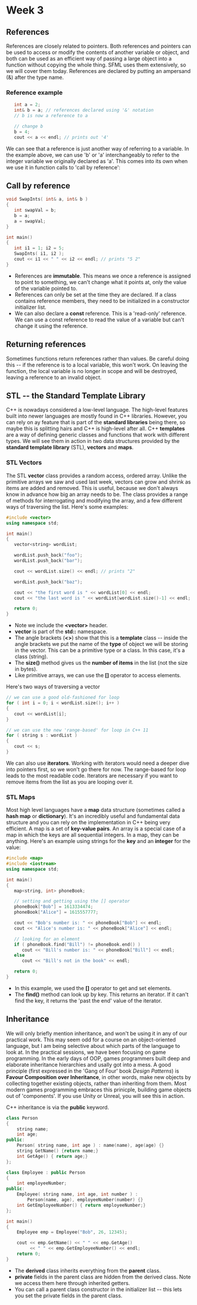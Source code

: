 # Week 3

## References

References are closely related to pointers. Both references and pointers can be used to access or modify the contents
of another variable or object, and both can be used as an efficient way of passing a large object into a function without
copying the whole thing. SFML uses them extensively, so we will cover them today. References are declared by putting an
ampersand (&) after the type name.

### Reference example

```c++
   int a = 2;
   int& b = a; // references declared using '&' notation
   // b is now a reference to a

   // change b
   b = 4;
   cout << a << endl; // prints out '4'
```

We can see that a reference is just another way of referring to a variable. In the example
above, we can use 'b' or 'a' interchangeably to refer to the integer variable we originally
declared as 'a'. This comes into its own when we use it in function calls to 'call by reference':

## Call by reference
```c++
void SwapInts( int& a, int& b )
{
   int swapVal = b;
   b = a;
   a = swapVal;
}

int main()
{
   int i1 = 1; i2 = 5;
   SwapInts( i1, i2 );
   cout << i1 << " " << i2 << endl; // prints "5 2"
}
```
* References are __immutable__. This means we once a reference is assigned to point to something,
we can't change what it points at, only the value of the variable pointed to.
* References can only be set at the time they are declared. If a class contains
reference members, they need to be initialized in a constructor initializer list.
* We can also declare a __const__ reference. This is a 'read-only' reference. We can use a const reference to read
the value of a variable but can't change it using the reference. 

## Returning references

Sometimes functions return references rather than values. Be careful doing this -- if the reference
is to a local variable, this won't work. On leaving the function, the local variable is no longer
in scope and will be destroyed, leaving a reference to an invalid object.


## STL -- the Standard Template Library

C++ is nowadays considered a low-level language. The high-level features built into newer languages are mostly found
in C++ libraries. However, you can rely on ay feature that is part of the __standard libraries__ 
being there, so maybe this is splitting hairs and C++ is high-level after all. C++ __templates__ are a way of
defining generic classes and functions that work with different types. We will see them in action in two data structures
provided by the __standard template library__ (STL), __vectors__ and __maps__.

### STL Vectors

The STL __vector__ class provides a random access, ordered array. Unlike the primitive arrays we saw and used
last week, vectors can grow and shrink as items are added and removed. This is useful, because we don't always
know in advance how big an array needs to be. The class provides a range of methods for interrogating
and modifying the array, and a few different ways of traversing the list. Here's some examples:

```c++
#include <vector>
using namespace std;

int main()
{
   vector<string> wordList;

   wordList.push_back("foo");
   wordList.push_back("bar");

   cout << wordList.size() << endl; // prints "2"

   wordList.push_back("baz");

   cout << "the first word is " << wordList[0] << endl;
   cout << "the last word is " << wordList[wordList.size()-1] << endl;

   return 0;
}
```

* Note we include the __\<vector\>__ header.
* __vector__ is part of the __std::__ namespace.
* The angle brackets (__<>__) show that this is a __template__ class -- inside the angle brackets we put the name of the __type__ of
object we will be storing in the vector. This can be a primitive type or a class. In this case, it's a class (string).
* The __size()__ method gives us the __number of items__ in the list (not the size in bytes).
* Like primitive arrays, we can use the __[]__ operator to access elements.

Here's two ways of traversing a vector

```c++
// we can use a good old-fashioned for loop
for ( int i = 0; i < wordList.size(); i++ )
{
   cout << wordList[i];
}

// we can use the new 'range-based' for loop in C++ 11
for ( string s : wordList )
{
   cout << s;
}
```

We can also use __iterators__. Working with iterators would need a deeper dive into pointers first, so we won't go there for now. The range-based for
loop leads to the most readable code. Iterators are necessary if you want to remove items from the list as you are looping over it.

### STL Maps

Most high level languages have a __map__ data structure (sometimes called a __hash map__ or __dictionary__). It's an incredibly useful
and fundamental data structure and you can rely on the implementation in C++ being very efficient. A map is a set of __key-value pairs__.
An array is a special case of a map in which the keys are all sequential integers. In a map, they can be anything. Here's an example using strings for
the __key__ and an __integer__ for the value:

```c++
#include <map>
#include <iostream>
using namespace std;

int main()
{
   map<string, int> phoneBook;

   // setting and getting using the [] operator
   phoneBook["Bob"] = 1613334474;
   phoneBook["Alice"] = 1615557777;

   cout << "Bob's number is: " << phoneBook["Bob"] << endl;
   cout << "Alice's number is: " << phoneBook["Alice"] << endl;

   // looking for an element
   if ( phoneBook.find("Bill") != phoneBook.end() )
      cout << "Bill's number is: " << phoneBook["Bill"] << endl;
   else
      cout << "Bill's not in the book" << endl;

   return 0;
}
```

* In this example, we used the __[]__ operator to get and set elements.
* The __find()__ method can look up by key. This returns an iterator. If it can't find the key, it returns the 'past the end' value of the iterator.

## Inheritance

We will only briefly mention inheritance, and won't be using it in any of our practical work. This may seem
odd for a course on an object-oriented language, but I am being selective about which parts of the language
to look at. In the practical sessions, we have been focusing on game programming.
In the early days of OOP, games programmers built deep and elaborate inheritance hierarchies and usally got into a mess.
A good principle (first expressed in the 'Gang of Four' book _Design Patterns_) is __Favour Composition over Inheritance__, in other words, make
new objects by collecting together existing objects, rather than inheriting from them. Most modern games programming embraces this prinicple, building game objects
out of 'components'. If you use Unity or Unreal, you will see this in action. 

C++ inheritance is via the __public__ keyword.

```c++
class Person
{
    string name;
    int age;
public:
    Person( string name, int age ) : name(name), age(age) {}
	string GetName() {return name;}
	int GetAge() { return age;}
};

class Employee : public Person
{
    int employeeNumber;
public:
    Employee( string name, int age, int number ) :
        Person(name, age), employeeNumber(number) {}
	int GetEmployeeNumber() { return employeeNumber;}
};

int main()
{
    Employee emp = Employee("Bob", 26, 12345);

    cout << emp.GetName() << " " << emp.GetAge()
	     << " " << emp.GetEmployeeNumber() << endl;
    return 0;
}
```

* The __derived__ class inherits everything from the __parent__ class.
* __private__ fields in the parent class are hidden from the derived class. Note we access them here through inherited getters.
* You can call a parent class constructor in the initializer list -- this lets you set the private fields in the parent class.

